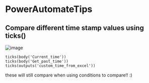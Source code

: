 # PowerAutomateTips

## Compare different time stamp values using ticks()
![image](https://user-images.githubusercontent.com/3292835/136670955-fe429eae-50c5-4a2a-a5d7-194e2a0901f4.png)
````
ticks(body('Current_time'))
ticks(body('Get_past_time'))
ticks(outputs('custom_time_from_excel'))
````
these will still compare when using conditions to compare!! :)
